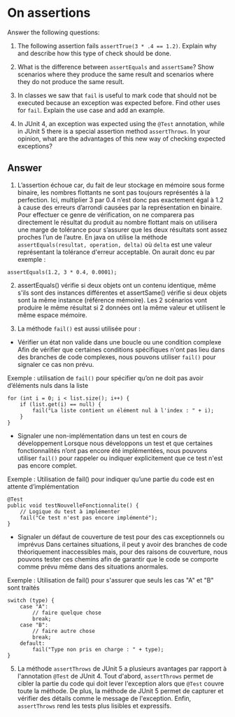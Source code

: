 # On assertions

Answer the following questions:

1. The following assertion fails `assertTrue(3 * .4 == 1.2)`. Explain why and describe how this type of check should be done.

2. What is the difference between `assertEquals` and `assertSame`? Show scenarios where they produce the same result and scenarios where they do not produce the same result.

3. In classes we saw that `fail` is useful to mark code that should not be executed because an exception was expected before. Find other uses for `fail`. Explain the use case and add an example.

4. In JUnit 4, an exception was expected using the `@Test` annotation, while in JUnit 5 there is a special assertion method `assertThrows`. In your opinion, what are the advantages of this new way of checking expected exceptions?

## Answer
1. L’assertion échoue car, du fait de leur stockage en mémoire sous forme binaire, les nombres flottants ne sont pas toujours représentés à la perfection. Ici, multiplier 3 par 0.4 n’est donc pas exactement égal à 1.2 à cause des erreurs d’arrondi causées par la représentation en binaire.
Pour effectuer ce genre de vérification, on ne comparera pas directement le résultat du produit au nombre flottant mais on utilisera une marge de tolérance pour s’assurer que les deux résultats sont assez proches l’un de l’autre. En java on utilise la méthode `assertEquals(resultat, operation, delta)` où `delta` est une valeur représentant la tolérance d'erreur acceptable. On aurait donc eu par exemple : 
```
assertEquals(1.2, 3 * 0.4, 0.0001);
```

2. assertEquals() vérifie si deux objets ont un contenu identique, même s'ils sont des instances différentes et assertSame() vérifie si deux objets sont la même instance (référence mémoire). Les 2 scénarios vont produire le même résultat si 2 données ont la même valeur et utilisent le même espace mémoire.

3. La méthode `fail()` est aussi utilisée pour :
- Vérifier un état non valide dans une boucle ou une condition complexe
Afin de vérifier que certaines conditions spécifiques n'ont pas lieu dans des branches de code complexes, nous pouvons utiliser `fail()` pour signaler ce cas non prévu.

Exemple : utilisation de `fail()` pour spécifier qu’on ne doit pas avoir d’éléments nuls dans la liste
```
for (int i = 0; i < list.size(); i++) {
    if (list.get(i) == null) {
        fail("La liste contient un élément nul à l'index : " + i);
    }
}
```
- Signaler une non-implémentation dans un test en cours de développement
Lorsque nous développons un test et que certaines fonctionnalités n’ont pas encore été implémentées, nous pouvons utiliser `fail()` pour rappeler ou indiquer explicitement que ce test n'est pas encore complet.

Exemple : Utilisation de fail() pour indiquer qu’une partie du code est en attente d’implémentation
```
@Test
public void testNouvelleFonctionnalite() {
    // Logique du test à implémenter
    fail("Ce test n'est pas encore implémenté");
}
```
- Signaler un défaut de couverture de test pour des cas exceptionnels ou imprévus
Dans certaines situations, il peut y avoir des branches de code théoriquement inaccessibles mais, pour des raisons de couverture, nous pouvons tester ces chemins afin de garantir que le code se comporte comme prévu même dans des situations anormales.

Exemple : Utilisation de fail() pour s'assurer que seuls les cas "A" et "B" sont traités
```
switch (type) {
    case "A":
        // faire quelque chose
        break;
    case "B":
        // faire autre chose
        break;
    default:
        fail("Type non pris en charge : " + type);
}
```

5. La méthode `assertThrows` de JUnit 5 a plusieurs avantages par rapport à l'annotation `@Test` de JUnit 4. Tout d'abord, `assertThrows` permet de cibler la partie du code qui doit lever l'exception alors que `@Test` couvre toute la méthode. De plus, la méthode de JUnit 5 permet de capturer et vérifier des détails comme le message de l'exception.
Enfin, `assertThrows` rend les tests plus lisibles et expressifs.

